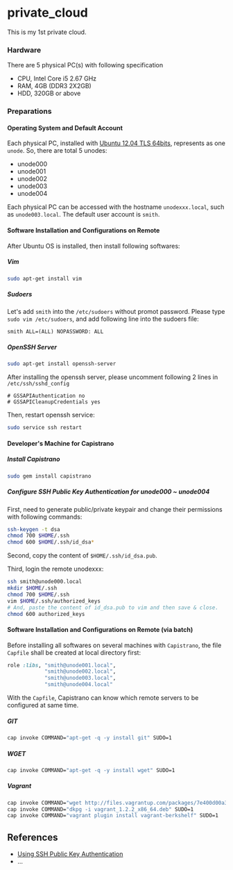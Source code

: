 private_cloud
=============

This is my 1st private cloud.


### Hardware
There are 5 physical PC(s) with following specification
- CPU, Intel Core i5 2.67 GHz
- RAM, 4GB (DDR3 2X2GB)
- HDD, 320GB or above

### Preparations



#### Operating System and Default Account
Each physical PC, installed with [Ubuntu 12.04 TLS 64bits](http://www.ubuntu.com/download/desktop), represents as one `unode`. So, there are total 5 unodes:
- unode000
- unode001
- unode002
- unode003
- unode004

Each physical PC can be accessed with the hostname `unodexxx.local`, such as `unode003.local`. The default user account is `smith`.


#### Software Installation and Configurations on Remote
After Ubuntu OS is installed, then install following softwares:

##### Vim
```bash
sudo apt-get install vim
```

##### Sudoers
Let's add `smith` into the `/etc/sudoers` without promot password. Please type `sudo vim /etc/sudoers`, and add following line into the sudoers file:

```text
smith ALL=(ALL) NOPASSWORD: ALL
```


##### OpenSSH Server
```bash
sudo apt-get install openssh-server
```

After installing the openssh server, please uncomment following 2 lines in `/etc/ssh/sshd_config`

```
# GSSAPIAuthentication no
# GSSAPICleanupCredentials yes
```

Then, restart openssh service:

```bash
sudo service ssh restart
```


#### Developer's Machine for Capistrano
##### Install Capistrano
```bash
sudo gem install capistrano
```

##### Configure SSH Public Key Authentication for unode000 ~ unode004
First, need to generate public/private keypair and change their permissions with following commands:

```bash
ssh-keygen -t dsa
chmod 700 $HOME/.ssh
chmod 600 $HOME/.ssh/id_dsa*
```

Second, copy the content of `$HOME/.ssh/id_dsa.pub`.

Third, login the remote unodexxx:

```bash
ssh smith@unode000.local
mkdir $HOME/.ssh
chmod 700 $HOME/.ssh
vim $HOME/.ssh/authorized_keys
# And, paste the content of id_dsa.pub to vim and then save & close.
chmod 600 authorized_keys
```

#### Software Installation and Configurations on Remote (via batch)
Before installing all softwares on several machines with `Capistrano`, the file `Capfile` shall be created at local directory first:

```ruby
role :libs, "smith@unode001.local", 
            "smith@unode002.local", 
            "smith@unode003.local", 
            "smith@unode004.local"
```

With the `Capfile`, Capistrano can know which remote servers to be configured at same time.


##### GIT
```bash
cap invoke COMMAND="apt-get -q -y install git" SUDO=1
```

##### WGET

```bash
cap invoke COMMAND="apt-get -q -y install wget" SUDO=1
```

##### Vagrant

```bash
cap invoke COMMAND="wget http://files.vagrantup.com/packages/7e400d00a3c5a0fdf2809c8b5001a035415a607b/vagrant_1.2.2_x86_64.deb"
cap invoke COMMAND="dkpg -i vagrant_1.2.2_x86_64.deb" SUDO=1
cap invoke COMMAND="vagrant plugin install vagrant-berkshelf" SUDO=1
```




## References
- [Using SSH Public Key Authentication](http://macnugget.org/projects/publickeys/)
- ...

